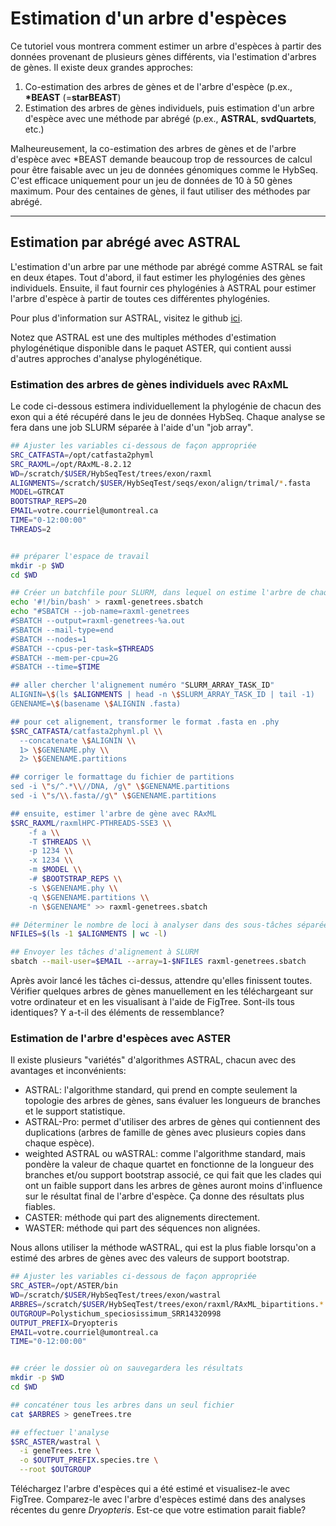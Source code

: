 # Estimation d'un arbre d'espèces

Ce tutoriel vous montrera comment estimer un arbre d'espèces à partir des données provenant de 
plusieurs gènes différents, via l'estimation d'arbres de gènes. Il existe deux grandes approches: 
1. Co-estimation des arbres de gènes et de l'arbre d'espèce (p.ex., **\*BEAST** (=**starBEAST**)
2. Estimation des arbres de gènes individuels, puis estimation d'un arbre d'espèce avec une 
méthode par abrégé (p.ex., **ASTRAL**, **svdQuartets**, etc.)

Malheureusement, la co-estimation des arbres de gènes et de l'arbre d'espèce avec \*BEAST demande 
beaucoup trop de ressources de calcul pour être faisable avec un jeu de données génomiques comme 
le HybSeq. C'est efficace uniquement pour un jeu de données de 10 à 50 gènes maximum. Pour des 
centaines de gènes, il faut utiliser des méthodes par abrégé.

---

## Estimation par abrégé avec ASTRAL

L'estimation d'un arbre par une méthode par abrégé comme ASTRAL se fait en deux étapes. Tout 
d'abord, il faut estimer les phylogénies des gènes individuels. Ensuite, il faut fournir ces 
phylogénies à ASTRAL pour estimer l'arbre d'espèce à partir de toutes ces différentes phylogénies.

Pour plus d'information sur ASTRAL, visitez le github [ici](https://github.com/chaoszhang/ASTER).

Notez que ASTRAL est une des multiples méthodes d'estimation phylogénétique disponible dans le 
paquet ASTER, qui contient aussi d'autres approches d'analyse phylogénétique.

### Estimation des arbres de gènes individuels avec RAxML

Le code ci-dessous estimera individuellement la phylogénie de chacun des exon qui a été récupéré 
dans le jeu de données HybSeq. Chaque analyse se fera dans une job SLURM séparée à l'aide d'un 
"job array".  
```bash
## Ajuster les variables ci-dessous de façon appropriée
SRC_CATFASTA=/opt/catfasta2phyml
SRC_RAXML=/opt/RAxML-8.2.12
WD=/scratch/$USER/HybSeqTest/trees/exon/raxml
ALIGNMENTS=/scratch/$USER/HybSeqTest/seqs/exon/align/trimal/*.fasta
MODEL=GTRCAT
BOOTSTRAP_REPS=20
EMAIL=votre.courriel@umontreal.ca
TIME="0-12:00:00"
THREADS=2


## préparer l'espace de travail
mkdir -p $WD
cd $WD

## Créer un batchfile pour SLURM, dans lequel on estime l'arbre de chaque exon
echo '#!/bin/bash' > raxml-genetrees.sbatch
echo "#SBATCH --job-name=raxml-genetrees
#SBATCH --output=raxml-genetrees-%a.out
#SBATCH --mail-type=end
#SBATCH --nodes=1
#SBATCH --cpus-per-task=$THREADS
#SBATCH --mem-per-cpu=2G
#SBATCH --time=$TIME

## aller chercher l'alignement numéro "SLURM_ARRAY_TASK_ID"
ALIGNIN=\$(ls $ALIGNMENTS | head -n \$SLURM_ARRAY_TASK_ID | tail -1)
GENENAME=\$(basename \$ALIGNIN .fasta)

## pour cet alignement, transformer le format .fasta en .phy
$SRC_CATFASTA/catfasta2phyml.pl \\
  --concatenate \$ALIGNIN \\
  1> \$GENENAME.phy \\
  2> \$GENENAME.partitions

## corriger le formattage du fichier de partitions
sed -i \"s/^.*\\//DNA, /g\" \$GENENAME.partitions
sed -i \"s/\\.fasta//g\" \$GENENAME.partitions

## ensuite, estimer l'arbre de gène avec RAxML
$SRC_RAXML/raxmlHPC-PTHREADS-SSE3 \\
    -f a \\
    -T $THREADS \\
	-p 1234 \\
	-x 1234 \\
	-m $MODEL \\
	-# $BOOTSTRAP_REPS \\
    -s \$GENENAME.phy \\
    -q \$GENENAME.partitions \\
	-n \$GENENAME" >> raxml-genetrees.sbatch

## Déterminer le nombre de loci à analyser dans des sous-tâches séparées de SLURM
NFILES=$(ls -1 $ALIGNMENTS | wc -l)

## Envoyer les tâches d'alignement à SLURM
sbatch --mail-user=$EMAIL --array=1-$NFILES raxml-genetrees.sbatch

```

Après avoir lancé les tâches ci-dessus, attendre qu'elles finissent toutes. Vérifier quelques 
arbres de gènes manuellement en les téléchargeant sur votre ordinateur et en les visualisant à 
l'aide de FigTree. Sont-ils tous identiques? Y a-t-il des éléments de ressemblance?

### Estimation de l'arbre d'espèces avec ASTER

Il existe plusieurs "variétés" d'algorithmes ASTRAL, chacun avec des avantages et inconvénients:
- ASTRAL: l'algorithme standard, qui prend en compte seulement la topologie des arbres de gènes, 
sans évaluer les longueurs de branches et le support statistique.
- ASTRAL-Pro: permet d'utiliser des arbres de gènes qui contiennent des duplications (arbres de 
famille de gènes avec plusieurs copies dans chaque espèce).
- weighted ASTRAL ou wASTRAL: comme l'algorithme standard, mais pondère la valeur de chaque 
quartet en fonctionne de la longueur des branches et/ou support bootstrap associé, ce qui fait 
que les clades qui ont un faible support dans les arbres de gènes auront moins d'influence sur le 
résultat final de l'arbre d'espèce. Ça donne des résultats plus fiables.
- CASTER: méthode qui part des alignements directement.
- WASTER: méthode qui part des séquences non alignées.

Nous allons utiliser la méthode wASTRAL, qui est la plus fiable lorsqu'on a estimé des arbres de 
gènes avec des valeurs de support bootstrap.



```bash
## Ajuster les variables ci-dessous de façon appropriée
SRC_ASTER=/opt/ASTER/bin
WD=/scratch/$USER/HybSeqTest/trees/exon/wastral
ARBRES=/scratch/$USER/HybSeqTest/trees/exon/raxml/RAxML_bipartitions.*
OUTGROUP=Polystichum_speciosissimum_SRR14320998
OUTPUT_PREFIX=Dryopteris
EMAIL=votre.courriel@umontreal.ca
TIME="0-12:00:00"


## créer le dossier où on sauvegardera les résultats
mkdir -p $WD
cd $WD

## concaténer tous les arbres dans un seul fichier
cat $ARBRES > geneTrees.tre

## effectuer l'analyse
$SRC_ASTER/wastral \
  -i geneTrees.tre \
  -o $OUTPUT_PREFIX.species.tre \
  --root $OUTGROUP

```

Téléchargez l'arbre d'espèces qui a été estimé et visualisez-le avec FigTree. Comparez-le avec 
l'arbre d'espèces estimé dans des analyses récentes du genre *Dryopteris*. Est-ce que votre 
estimation parait fiable?

